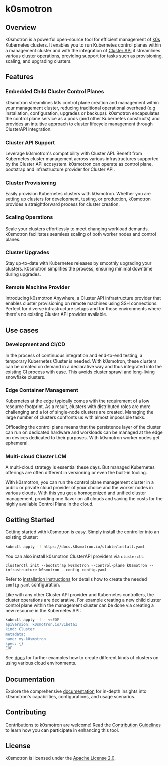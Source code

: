 # k0smotron

## Overview

k0smotron is a powerful open-source tool for efficient management of [k0s](https://k0sproject.io/) Kubernetes clusters. It enables you to run Kubernetes control planes within a management cluster and with the integration of [Cluster API](https://cluster-api.sigs.k8s.io/) it streamlines various cluster operations, providing support for tasks such as provisioning, scaling, and upgrading clusters.

## Features

### Embedded Child Cluster Control Planes

k0smotron streamlines k0s control plane creation and management within your management cluster, reducing traditional operational overhead (e.g  installation, configuration, upgrades or backups). k0smotron encapsulates the control plane service as a pods (and other Kubernetes constructs) and provides an intuitive approach to cluster lifecycle management through ClusterAPI integration.

### Cluster API Support

Leverage k0smotron's compatibility with Cluster API. Benefit from Kubernetes cluster management across various infrastructures supported by the Cluster API ecosystem. k0smotron can operate as control plane, bootstrap and infrastructure provider for Cluster API.

### Cluster Provisioning

Easily provision Kubernetes clusters with k0smotron. Whether you are setting up clusters for development, testing, or production, k0smotron provides a straightforward process for cluster creation.

### Scaling Operations

Scale your clusters effortlessly to meet changing workload demands. k0smotron facilitates seamless scaling of both worker nodes and control planes.

### Cluster Upgrades

Stay up-to-date with Kubernetes releases by smoothly upgrading your clusters. k0smotron simplifies the process, ensuring minimal downtime during upgrades.

### Remote Machine Provider

Introducing k0smotron Anywhere, a Cluster API infrastructure provider that enables cluster provisioning on remote machines using SSH connections. Perfect for diverse infrastructure setups and for those environments where there's no existing Cluster API provider available.

## Use cases

### Development and CI/CD

In the process of continuous integration and end-to-end testing, a temporary Kubernetes Cluster is needed. With k0smotron, these clusters can be created on demand in a declarative way and thus integrated into the existing CI process with ease. This avoids cluster sprawl and long-living snowflake clusters.

### Edge Container Management

Kubernetes at the edge typically comes with the requirement of a low resource footprint. As a result, clusters with distributed roles are more challenging and a lot of single-node clusters are created. Managing the large number of clusters confronts us with almost impossible tasks.

Offloading the control plane means that the persistence layer of the cluster can run on dedicated hardware and workloads can be managed at the edge on devices dedicated to their purposes. With k0smotron worker nodes get ephemeral.

### Multi-cloud Cluster LCM

A multi-cloud strategy is essential these days. But managed Kubernetes offerings are often different in versioning or even the built-in tooling.

With k0smotron, you can run the control plane management cluster in a public or private cloud provider of your choice and the worker nodes in various clouds. With this you get a homogenized and unified cluster management, providing one flavor on all clouds and saving the costs for the highly available Control Plane in the cloud.

## Getting Started

Getting started with k0smotron is easy. Simply install the controller into an existing cluster:

```bash
kubectl apply -f https://docs.k0smotron.io/stable/install.yaml
```

You can also install k0smotron ClusterAPI providers via `clusterctl`:

```shell
clusterctl init --bootstrap k0smotron --control-plane k0smotron --infrastructure k0smotron --config config.yaml
```

Refer to [installation instructions](https://docs.k0smotron.io/stable/install/#clusterctl) for details how to create the needed `config.yaml` configuration.

Like with any other Cluster API provider and Kubernetes controllers, the cluster operations are declarative. For example creating a new child cluster control plane within the management cluster can be done via creating a new resource in the Kubernetes API:

``` bash
kubectl apply -f - <<EOF
apiVersion: k0smotron.io/v1beta1
kind: Cluster
metadata:
name: my-k0smotron
spec: {}
EOF
```

See [docs](https://docs.k0smotron.io/stable/usage-overview/) for further examples how to create different kinds of clusters on using various cloud environments.

## Documentation

Explore the comprehensive [documentation](https://docs.k0smotron.io/stable) for in-depth insights into k0smotron's capabilities, configurations, and usage scenarios.

## Contributing

Contributions to k0smotron are welcome! Read the [Contribution Guidelines](contributors/) to learn how you can participate in enhancing this tool.

## License

k0smotron is licensed under the [Apache License 2.0](LICENSE).
